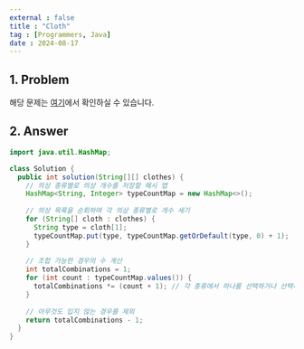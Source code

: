 ```yaml
---
external : false
title : "Cloth"
tag : [Programmers, Java]
date : 2024-08-17
---
```


## 1. Problem

해당 문제는 [여기](https://school.programmers.co.kr/learn/courses/30/lessons/42578)에서 확인하실 수 있습니다.

## 2. Answer

```java
import java.util.HashMap;

class Solution {
  public int solution(String[][] clothes) {
    // 의상 종류별로 의상 개수를 저장할 해시 맵
    HashMap<String, Integer> typeCountMap = new HashMap<>();
    
    // 의상 목록을 순회하며 각 의상 종류별로 개수 세기
    for (String[] cloth : clothes) {
      String type = cloth[1];
      typeCountMap.put(type, typeCountMap.getOrDefault(type, 0) + 1);
    }
    
    // 조합 가능한 경우의 수 계산
    int totalCombinations = 1;
    for (int count : typeCountMap.values()) {
      totalCombinations *= (count + 1); // 각 종류에서 하나를 선택하거나 선택하지 않는 경우
    }
    
    // 아무것도 입지 않는 경우를 제외
    return totalCombinations - 1;
  }
}
```
